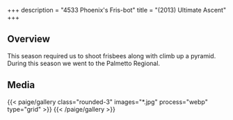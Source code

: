 +++
description = "4533 Phoenix's Fris-bot"
title = "(2013) Ultimate Ascent"
+++

## Overview

This season required us to shoot frisbees along with climb up a pyramid. During
this season we went to the Palmetto Regional.

## Media

{{< paige/gallery class="rounded-3" images="*.jpg" process="webp" type="grid"  >}}
{{< /paige/gallery >}}